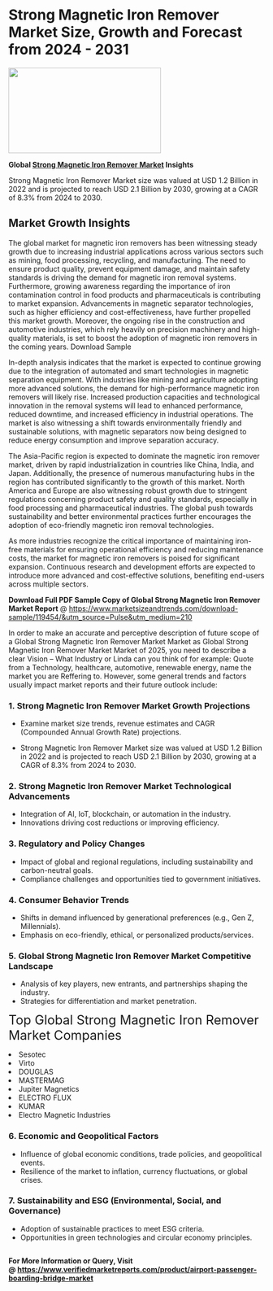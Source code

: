 <H1>Strong Magnetic Iron Remover Market Size, Growth and Forecast from 2024 - 2031</H1><img class="aligncenter size-medium wp-image-584254" src="https://thirdeyenews.in/wp-content/uploads/2024/09/Global-Market-Research-300x168.jpeg" alt="" width="300" height="168" /><p><strong>Global&nbsp;<a href="https://www.marketsizeandtrends.com/download-sample/119454/&amp;utm_source=Pulse&amp;utm_medium=210">Strong Magnetic Iron Remover Market</a> Insights</strong></p><p>Strong Magnetic Iron Remover Market size was valued at USD 1.2 Billion in 2022 and is projected to reach USD 2.1 Billion by 2030, growing at a CAGR of 8.3% from 2024 to 2030.</p><p><h2>Market Growth Insights</h2> <p>The global market for magnetic iron removers has been witnessing steady growth due to increasing industrial applications across various sectors such as mining, food processing, recycling, and manufacturing. The need to ensure product quality, prevent equipment damage, and maintain safety standards is driving the demand for magnetic iron removal systems. Furthermore, growing awareness regarding the importance of iron contamination control in food products and pharmaceuticals is contributing to market expansion. Advancements in magnetic separator technologies, such as higher efficiency and cost-effectiveness, have further propelled this market growth. Moreover, the ongoing rise in the construction and automotive industries, which rely heavily on precision machinery and high-quality materials, is set to boost the adoption of magnetic iron removers in the coming years. Download Sample </p> <p>In-depth analysis indicates that the market is expected to continue growing due to the integration of automated and smart technologies in magnetic separation equipment. With industries like mining and agriculture adopting more advanced solutions, the demand for high-performance magnetic iron removers will likely rise. Increased production capacities and technological innovation in the removal systems will lead to enhanced performance, reduced downtime, and increased efficiency in industrial operations. The market is also witnessing a shift towards environmentally friendly and sustainable solutions, with magnetic separators now being designed to reduce energy consumption and improve separation accuracy.</p> <p>The Asia-Pacific region is expected to dominate the magnetic iron remover market, driven by rapid industrialization in countries like China, India, and Japan. Additionally, the presence of numerous manufacturing hubs in the region has contributed significantly to the growth of this market. North America and Europe are also witnessing robust growth due to stringent regulations concerning product safety and quality standards, especially in food processing and pharmaceutical industries. The global push towards sustainability and better environmental practices further encourages the adoption of eco-friendly magnetic iron removal technologies.</p> <p>As more industries recognize the critical importance of maintaining iron-free materials for ensuring operational efficiency and reducing maintenance costs, the market for magnetic iron removers is poised for significant expansion. Continuous research and development efforts are expected to introduce more advanced and cost-effective solutions, benefiting end-users across multiple sectors.</p> <p></p><p><span class=""><strong>Download Full PDF Sample Copy of Global Strong Magnetic Iron Remover Market Report</strong> @ <a href="https://www.marketsizeandtrends.com/download-sample/119454/&amp;utm_source=Pulse&amp;utm_medium=210" target="_blank">https://www.marketsizeandtrends.com/download-sample/119454/&amp;utm_source=Pulse&amp;utm_medium=210</a></span></p><p>In order to make an accurate and perceptive description of future scope of a Global&nbsp;Strong Magnetic Iron Remover Market Market as Global&nbsp;Strong Magnetic Iron Remover Market Market of 2025, you need to describe a clear Vision &ndash; What Industry or Linda can you think of for example: Quote from a Technology, healthcare, automotive, renewable energy, name the market you are Reffering to. However, some general trends and factors usually impact market reports and their future outlook include:</p><h3>1.&nbsp;<strong>Strong Magnetic Iron Remover Market Growth Projections</strong></h3><ul><li>Examine market size trends, revenue estimates and CAGR (Compounded Annual Growth Rate) projections.</li><li><p>Strong Magnetic Iron Remover Market size was valued at USD 1.2 Billion in 2022 and is projected to reach USD 2.1 Billion by 2030, growing at a CAGR of 8.3% from 2024 to 2030.</p></li></ul><h3>2.&nbsp;<strong>Strong Magnetic Iron Remover Market Technological Advancements</strong></h3><ul><li>Integration of AI, IoT, blockchain, or automation in the industry.</li><li>Innovations driving cost reductions or improving efficiency.</li></ul><h3>3.&nbsp;<strong>Regulatory and Policy Changes</strong></h3><ul><li>Impact of global and regional regulations, including sustainability and carbon-neutral goals.</li><li>Compliance challenges and opportunities tied to government initiatives.</li></ul><h3>4.&nbsp;<strong>Consumer Behavior Trends</strong></h3><ul><li>Shifts in demand influenced by generational preferences (e.g., Gen Z, Millennials).</li><li>Emphasis on eco-friendly, ethical, or personalized products/services.</li></ul><h3>5.&nbsp;<strong>Global Strong Magnetic Iron Remover Market Competitive Landscape</strong></h3><ul><li>Analysis of key players, new entrants, and partnerships shaping the industry.</li><li>Strategies for differentiation and market penetration.</li></ul><p data-pm-slice="1 1 []"><span style="color: inherit; font-family: inherit; font-size: 25px;">Top Global Strong Magnetic Iron Remover Market Companies</span></p><div class="" data-test-id=""><p><li>Sesotec</li><li> Virto</li><li> DOUGLAS</li><li> MASTERMAG</li><li> Jupiter Magnetics</li><li> ELECTRO FLUX</li><li> KUMAR</li><li> Electro Magnetic Industries</li></p></div><h3>6.&nbsp;<strong>Economic and Geopolitical Factors</strong></h3><ul><li>Influence of global economic conditions, trade policies, and geopolitical events.</li><li>Resilience of the market to inflation, currency fluctuations, or global crises.</li></ul><h3>7.&nbsp;<strong>Sustainability and ESG (Environmental, Social, and Governance)</strong></h3><ul><li>Adoption of sustainable practices to meet ESG criteria.</li><li>Opportunities in green technologies and circular economy principles.</li></ul><h2><strong style="font-size: 14px;">For More Information or Query, Visit @&nbsp;</strong><a style="background-color: #ffffff; font-size: 14px;" href="https://www.marketsizeandtrends.com/report/strong-magnetic-iron-remover-market/" target="_blank">https://www.verifiedmarketreports.com/product/airport-passenger-boarding-bridge-market</a></h2>
